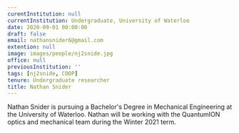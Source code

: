 ```yaml
---
curentInstitution: null
currentInstitution: Undergraduate, University of Waterloo
date: 2020-09-01 00:00:00
draft: false
email: nathansnider6@gmail.com
extention: null
image: images/people/nj2snide.jpg
office: null
previousInstitution: ''
tags: [nj2snide, COOP]
tenure: Undergraduate researcher
title: Nathan Snider
---
```

Nathan Snider is pursuing a Bachelor's Degree in Mechanical Engineering at the University of Waterloo. Nathan will be working with the QuantumION optics and mechanical team during the Winter 2021 term.